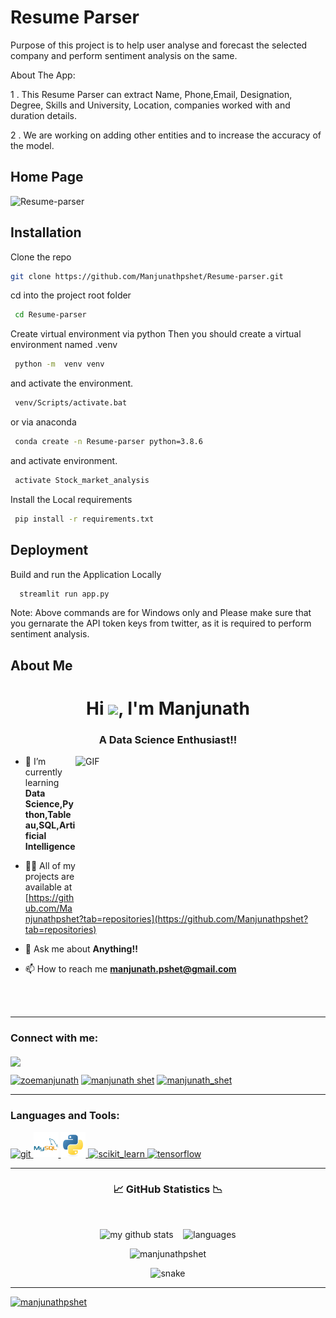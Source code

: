 
# Resume Parser

Purpose of this project is to help user analyse and forecast the selected 
company and perform sentiment analysis on the same.

About The App:

1 . This Resume Parser can extract Name, Phone,Email, Designation, Degree, Skills and University, Location, companies worked with and duration details.

2 . We are working on adding other entities and to increase the accuracy of the model.



## Home Page

![Resume-parser](https://github.com/Manjunathpshet/Stock_market_analysis/blob/master/assets/Home.PNG?raw=true)
## Installation
Clone the repo
```bash
git clone https://github.com/Manjunathpshet/Resume-parser.git
```
cd into the project root folder
```bash
 cd Resume-parser
```
Create virtual environment
via python
Then you should create a virtual environment named .venv

```bash
 python -m  venv venv
```
and activate the environment.

```bash
 venv/Scripts/activate.bat
```
or via anaconda
```bash
 conda create -n Resume-parser python=3.8.6
```
and activate environment.
```bash
 activate Stock_market_analysis 
```
Install the Local requirements
```bash
 pip install -r requirements.txt
```
## Deployment
Build and run the Application Locally
```bash
  streamlit run app.py
```
Note: Above commands are for Windows only and  Please make sure that you gernarate the API token keys from twitter, as it is required to perform sentiment analysis.
## About Me

 <h1 align="center">Hi <img src="https://github.com/JayantGoel001/JayantGoel001/blob/master/GIF/Hi.gif" width="40px" />, I'm Manjunath </h1>
<h3 align="center">A Data Science Enthusiast!!</h3>
<img align="right" height="250" width="400" alt="GIF" src="https://raw.githubusercontent.com/abhisheknaiidu/abhisheknaiidu/master/code.gif">

- 🌱 I’m currently learning **Data Science,Python,Tableau,SQL,Artificial Intelligence**

- 👨‍💻 All of my projects are available at [https://github.com/Manjunathpshet?tab=repositories](https://github.com/Manjunathpshet?tab=repositories)

- 💬 Ask me about **Anything!!**

- 📫 How to reach me **manjunath.pshet@gmail.com**
<br>
<br>
<hr>
<h3 align="left">Connect with me:</h3><img src="https://github.com/hariketsheth/hariketsheth/blob/main/img/handshake.gif" height="30px" style="margin-bottom: -5px;"  > </h3>
<p align="left">
<a href="https://twitter.com/zoemanjunath" target="blank"><img align="center" src="https://raw.githubusercontent.com/rahuldkjain/github-profile-readme-generator/master/src/images/icons/Social/twitter.svg" alt="zoemanjunath" height="30" width="40" /></a>
<a href="https://linkedin.com/in/manjunath shet" target="blank"><img align="center" src="https://raw.githubusercontent.com/rahuldkjain/github-profile-readme-generator/master/src/images/icons/Social/linked-in-alt.svg" alt="manjunath shet" height="30" width="40" /></a>
<a href="https://instagram.com/manjunath_shet" target="blank"><img align="center" src="https://raw.githubusercontent.com/rahuldkjain/github-profile-readme-generator/master/src/images/icons/Social/instagram.svg" alt="manjunath_shet" height="30" width="40" /></a>
</p>
<hr>
<h3 align="left">Languages and Tools:</h3>
<p align="left"> <a href="https://git-scm.com/" target="_blank"> <img src="https://www.vectorlogo.zone/logos/git-scm/git-scm-icon.svg" alt="git" width="40" height="40"/> </a> <a href="https://www.mysql.com/" target="_blank"> <img src="https://raw.githubusercontent.com/devicons/devicon/master/icons/mysql/mysql-original-wordmark.svg" alt="mysql" width="40" height="40"/> </a> <a href="https://www.python.org" target="_blank"> <img src="https://raw.githubusercontent.com/devicons/devicon/master/icons/python/python-original.svg" alt="python" width="40" height="40"/> </a> <a href="https://scikit-learn.org/" target="_blank"> <img src="https://upload.wikimedia.org/wikipedia/commons/0/05/Scikit_learn_logo_small.svg" alt="scikit_learn" width="40" height="40"/> </a> <a href="https://www.tensorflow.org" target="_blank"> <img src="https://www.vectorlogo.zone/logos/tensorflow/tensorflow-icon.svg" alt="tensorflow" width="40" height="40"/> </a> </p>


<hr>
   
<h3 align="center">📈 GitHub Statistics 📉</h3><br>
<p align="center">
<img src="https://github-readme-stats.vercel.app/api?username=manjunathpshet&show_icons=true&theme=tokyonight" alt="my github stats" height="50%" width="50%"/>&nbsp;&nbsp;&nbsp;
<img src="https://github-readme-stats.vercel.app/api/top-langs/?username=manjunathpshet&layout=compact&theme=tokyonight" alt="languages" height="50%" width="41.5%"/>
</p>
   
<p align="center"> <img src="https://komarev.com/ghpvc/?username=manjunathpshet&style=plastic&label=PROFILE+VIEWS" alt="manjunathpshet" /> </p>
   
<p align="center">
  <img src="https://github.com/motasimmakki/motasimmakki/blob/output/github-contribution-grid-snake.svg" alt="snake"></center>
</p>

<hr>


<p align="left"> <a href="https://github.com/ryo-ma/github-profile-trophy"><img src="https://github-profile-trophy.vercel.app/?username=manjunathpshet" alt="manjunathpshet" /></a> </p>  
  

  
